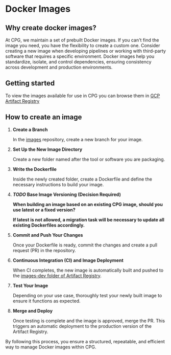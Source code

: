 # Docker Images

## Why create docker images?

At CPG, we maintain a set of prebuilt Docker images. If you can't find the image you need, you have the flexibility to create a custom one. Consider creating a new image when developing pipelines or working with third-party software that requires a specific environment. Docker images help you standardize, isolate, and control dependencies, ensuring consistency across development and production environments.

## Getting started

To view the images available for use in CPG you can browse them in
[GCP Artifact Registry](https://console.cloud.google.com/artifacts/docker/cpg-common/australia-southeast1/images?orgonly=true&project=cpg-common&supportedpurview=project)

## How to create an image

1. **Create a Branch**

    In the [images](https://github.com/populationgenomics/images) repository, create a new branch for your image.

2. **Set Up the New Image Directory**

    Create a new folder named after the tool or software you are packaging.
3. **Write the Dockerfile**

    Inside the newly created folder, create a Dockerfile and define the necessary instructions to build your image.

4. **_TODO_ Base Image Versioning (Decision Required)**

    **When building an image based on an existing CPG image, should you use latest or a fixed version?**
    
   **If latest is not allowed, a migration task will be necessary to update all existing Dockerfiles accordingly.**

5. **Commit and Push Your Changes**

    Once your Dockerfile is ready, commit the changes and create a pull request (PR) in the repository.

6. **Continuous Integration (CI) and Image Deployment**

    When CI completes, the new image is automatically built and pushed to the [images-dev folder of Artifact Registry](https://console.cloud.google.com/artifacts/docker/cpg-common/australia-southeast1/images-dev?orgonly=true&project=cpg-common&supportedpurview=project).

7. **Test Your Image**

    Depending on your use case, thoroughly test your newly built image to ensure it functions as expected.

8. **Merge and Deploy**

    Once testing is complete and the image is approved, merge the PR. This triggers an automatic deployment to the production version of the Artifact Registry.

By following this process, you ensure a structured, repeatable, and efficient way to manage Docker images within CPG.